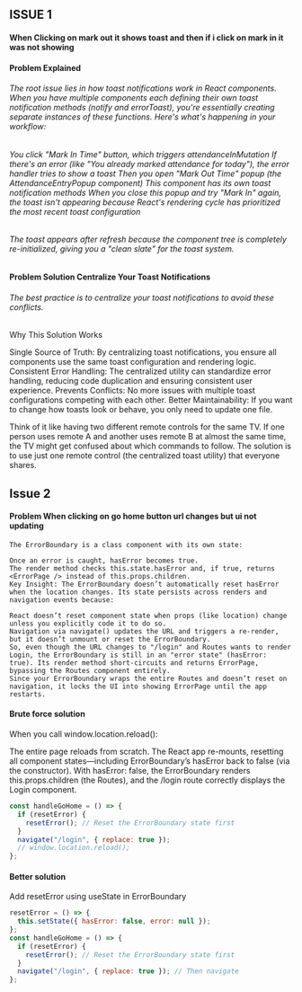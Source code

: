 ## ISSUE 1

#### When Clicking on mark out it shows toast and then if i click on mark in it was not showing

#### Problem Explained

###### The root issue lies in how toast notifications work in React components. When you have multiple components each defining their own toast notification methods (notify and errorToast), you're essentially creating separate instances of these functions. Here's what's happening in your workflow:

###### You click "Mark In Time" button, which triggers attendanceInMutation If there's an error (like "You already marked attendance for today"), the error handler tries to show a toast Then you open "Mark Out Time" popup (the AttendanceEntryPopup component) This component has its own toast notification methods When you close this popup and try "Mark In" again, the toast isn't appearing because React's rendering cycle has prioritized the most recent toast configuration

###### The toast appears after refresh because the component tree is completely re-initialized, giving you a "clean slate" for the toast system.

#### Problem Solution Centralize Your Toast Notifications

###### The best practice is to centralize your toast notifications to avoid these conflicts.

Why This Solution Works

Single Source of Truth: By centralizing toast notifications, you ensure all components use the same toast configuration and rendering logic.
Consistent Error Handling: The centralized utility can standardize error handling, reducing code duplication and ensuring consistent user experience.
Prevents Conflicts: No more issues with multiple toast configurations competing with each other.
Better Maintainability: If you want to change how toasts look or behave, you only need to update one file.

Think of it like having two different remote controls for the same TV. If one person uses remote A and another uses remote B at almost the same time, the TV might get confused about which commands to follow. The solution is to use just one remote control (the centralized toast utility) that everyone shares.

## Issue 2

#### Problem When clicking on go home button url changes but ui not updating

```ErrorBoundary State Persistence
The ErrorBoundary is a class component with its own state:

Once an error is caught, hasError becomes true.
The render method checks this.state.hasError and, if true, returns <ErrorPage /> instead of this.props.children.
Key Insight: The ErrorBoundary doesn’t automatically reset hasError when the location changes. Its state persists across renders and navigation events because:

React doesn’t reset component state when props (like location) change unless you explicitly code it to do so.
Navigation via navigate() updates the URL and triggers a re-render, but it doesn’t unmount or reset the ErrorBoundary.
So, even though the URL changes to "/login" and Routes wants to render Login, the ErrorBoundary is still in an "error state" (hasError: true). Its render method short-circuits and returns ErrorPage, bypassing the Routes component entirely.
Since your ErrorBoundary wraps the entire Routes and doesn’t reset on navigation, it locks the UI into showing ErrorPage until the app restarts.
```

#### Brute force solution

When you call window.location.reload():

The entire page reloads from scratch.
The React app re-mounts, resetting all component states—including ErrorBoundary’s hasError back to false (via the constructor).
With hasError: false, the ErrorBoundary renders this.props.children (the Routes), and the /login route correctly displays the Login component.

```js
const handleGoHome = () => {
  if (resetError) {
    resetError(); // Reset the ErrorBoundary state first
  }
  navigate("/login", { replace: true });
  // window.location.reload();
};
```

#### Better solution

Add resetError using useState in ErrorBoundary

```js
resetError = () => {
  this.setState({ hasError: false, error: null });
};
const handleGoHome = () => {
  if (resetError) {
    resetError(); // Reset the ErrorBoundary state first
  }
  navigate("/login", { replace: true }); // Then navigate
};
```

